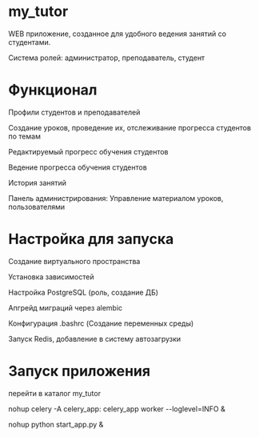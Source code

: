 # my_tutor
WEB приложение, созданное для удобного ведения занятий со студентами.

Система ролей: администратор, преподаватель, студент

# Функционал
Профили студентов и преподавателей

Cоздание уроков, проведение их, отслеживание прогресса студентов по темам

Редактируемый прогресс обучения студентов

Ведение прогресса обучения студентов

История занятий

Панель администрирования: Управление материалом уроков, пользователями

# Настройка для запуска
Создание виртуального пространства

Установка зависимостей

Настройка PostgreSQL (роль, создание ДБ)

Апгрейд миграций через alembic 

Конфигурация .bashrc (Создание переменных среды)

Запуск Redis, добавление в систему автозагрузки

# Запуск приложения
перейти в каталог my_tutor

nohup celery -A celery_app: celery_app worker --loglevel=INFO &

nohup python start_app.py &




